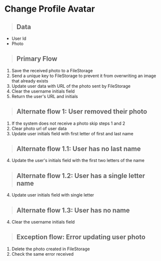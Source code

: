 # Change Profile Avatar

> ## Data
* User Id
* Photo

> ## Primary Flow
1. Save the received photo to a FileStorage
2. Send a unique key to FileStorage to prevent it from overwriting an image that already exists
3. Update user data with URL of the photo sent by FileStorage
4. Clear the username initials field
5. Return the user's URL and initials

> ## Alternate flow 1: User removed their photo
1. If the system does not receive a photo skip steps 1 and 2
2. Clear photo url of user data
3. Update user initials field with first letter of first and last name

> ## Alternate flow 1.1: User has no last name
4. Update the user's initials field with the first two letters of the name

> ## Alternate flow 1.2: User has a single letter name
4. Update user initials field with single letter

> ## Alternate flow 1.3: User has no name
4. Clear the username initials field

> ## Exception flow: Error updating user photo
1. Delete the photo created in FileStorage
2. Check the same error received

